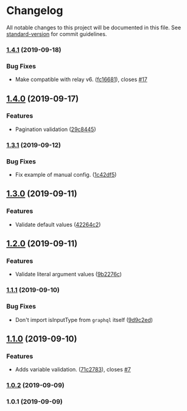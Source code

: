 # Changelog

All notable changes to this project will be documented in this file. See [standard-version](https://github.com/conventional-changelog/standard-version) for commit guidelines.

### [1.4.1](https://github.com/relay-tools/vscode-apollo-relay/compare/v1.4.0...v1.4.1) (2019-09-18)


### Bug Fixes

* Make compatible with relay v6. ([fc16681](https://github.com/relay-tools/vscode-apollo-relay/commit/fc16681)), closes [#17](https://github.com/relay-tools/vscode-apollo-relay/issues/17)

## [1.4.0](https://github.com/relay-tools/vscode-apollo-relay/compare/v1.3.1...v1.4.0) (2019-09-17)


### Features

* Pagination validation ([29c8445](https://github.com/relay-tools/vscode-apollo-relay/commit/29c8445))

### [1.3.1](https://github.com/relay-tools/vscode-apollo-relay/compare/v1.3.0...v1.3.1) (2019-09-12)


### Bug Fixes

* Fix example of manual config. ([1c42df5](https://github.com/relay-tools/vscode-apollo-relay/commit/1c42df5))

## [1.3.0](https://github.com/relay-tools/vscode-apollo-relay/compare/v1.2.0...v1.3.0) (2019-09-11)


### Features

* Validate default values ([42264c2](https://github.com/relay-tools/vscode-apollo-relay/commit/42264c2))

## [1.2.0](https://github.com/relay-tools/vscode-apollo-relay/compare/v1.1.1...v1.2.0) (2019-09-11)


### Features

* Validate literal argument values ([9b2276c](https://github.com/relay-tools/vscode-apollo-relay/commit/9b2276c))

### [1.1.1](https://github.com/relay-tools/vscode-apollo-relay/compare/v1.1.0...v1.1.1) (2019-09-10)


### Bug Fixes

* Don't import isInputType from `graphql` itself ([9d9c2ed](https://github.com/relay-tools/vscode-apollo-relay/commit/9d9c2ed))

## [1.1.0](https://github.com/relay-tools/vscode-apollo-relay/compare/v1.0.2...v1.1.0) (2019-09-10)


### Features

* Adds variable validation. ([71c2783](https://github.com/relay-tools/vscode-apollo-relay/commit/71c2783)), closes [#7](https://github.com/relay-tools/vscode-apollo-relay/issues/7)

### [1.0.2](https://github.com/relay-tools/vscode-apollo-relay/compare/v1.0.1...v1.0.2) (2019-09-09)

### 1.0.1 (2019-09-09)
